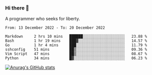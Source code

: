 ### Hi there 👋

<!--
**shejialuo/shejialuo** is a ✨ _special_ ✨ repository because its `README.md` (this file) appears on your GitHub profile.

Here are some ideas to get you started:

- 🔭 I’m currently working on ...
- 🌱 I’m currently learning ...
- 👯 I’m looking to collaborate on ...
- 🤔 I’m looking for help with ...
- 💬 Ask me about ...
- 📫 How to reach me: ...
- 😄 Pronouns: ...
- ⚡ Fun fact: ...
-->

A programmer who seeks for liberty.

<!--START_SECTION:waka-->

```text
From: 13 December 2022 - To: 20 December 2022

Markdown     2 hrs 10 mins   ██████░░░░░░░░░░░░░░░░░░░   23.88 %
Bash         1 hr 19 mins    ███▓░░░░░░░░░░░░░░░░░░░░░   14.57 %
Go           1 hr 4 mins     ███░░░░░░░░░░░░░░░░░░░░░░   11.79 %
sshconfig    51 mins         ██▒░░░░░░░░░░░░░░░░░░░░░░   09.36 %
Vim Script   47 mins         ██▒░░░░░░░░░░░░░░░░░░░░░░   08.67 %
Python       34 mins         █▓░░░░░░░░░░░░░░░░░░░░░░░   06.23 %
```

<!--END_SECTION:waka-->

[![Anurag's GitHub stats](https://github-readme-stats.vercel.app/api?username=shejialuo&show_icons=true&theme=dracula)](https://github.com/anuraghazra/github-readme-stats)
